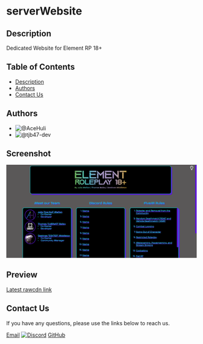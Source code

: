 # serverWebsite

## Description

Dedicated Website for Element RP 18+

## Table of Contents

- [Description](#description)
- [Authors](#authors)
- [Contact Us](#contactus)

## Authors

- ![@AceHuli](https://dcbadge.vercel.app/api/shield/696646957556432906)
- ![@tjb47-dev](https://dcbadge.vercel.app/api/shield/395056210870665226)

## Screenshot

![Screenshot of Element RP 18+ Website](https://github.com/ElementalCodeFiveM/serverWebsite/blob/main/img/element_website.png?raw=true)

## Preview

[Latest rawcdn link](https://rawcdn.githack.com/ElementalCodeFiveM/serverWebsite/c41e8d95887fe893baefa2df3a3f2bdbb69c5c20/index.html)

## Contact Us

If you have any questions, please use the links below to reach us.

[Email](mailto:state.elementrp@gmail.com)
[![Discord](https://dcbadge.vercel.app/api/server/HnXyhKgATu)](https://discord.gg/HnXyhKgATu)
[GitHub](https://github.com/ElementalCodeFiveM)